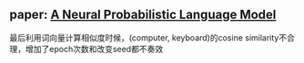 ## paper: [A Neural Probabilistic Language Model](https://www.jmlr.org/papers/volume3/bengio03a/bengio03a.pdf)

最后利用词向量计算相似度时候，(computer, keyboard)的cosine similarity不合理，增加了epoch次数和改变seed都不奏效
